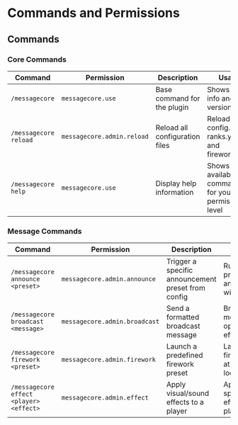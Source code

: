 # Commands and Permissions

## Commands

### Core Commands
| Command | Permission | Description | Usage |
|---------|------------|-------------|--------|
| `/messagecore` | `messagecore.use` | Base command for the plugin | Shows plugin info and version |
| `/messagecore reload` | `messagecore.admin.reload` | Reload all configuration files | Reloads config.yml, ranks.yml, and fireworks.yml |
| `/messagecore help` | `messagecore.use` | Display help information | Shows all available commands for your permission level |

### Message Commands
| Command | Permission | Description | Usage |
|---------|------------|-------------|--------|
| `/messagecore announce <preset>` | `messagecore.admin.announce` | Trigger a specific announcement preset from config | Runs a predefined announcement with effects |
| `/messagecore broadcast <message>` | `messagecore.admin.broadcast` | Send a formatted broadcast message | Broadcasts message with optional effects |
| `/messagecore firework <preset>` | `messagecore.admin.firework` | Launch a predefined firework preset | Launches firework effect at target location |
| `/messagecore effect <player> <effect>` | `messagecore.admin.effect` | Apply visual/sound effects to a player | Applies specified effect to target player |